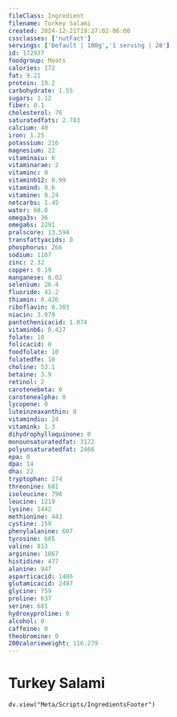 ```yaml
---
fileClass: Ingredient
filename: Turkey Salami
created: 2024-12-21T19:27:02-06:00
cssclasses: ['nutFact']
servings: ['Default | 100g','1 serving | 28']
id: 172937
foodgroup: Meats
calories: 172
fat: 9.21
protein: 19.2
carbohydrate: 1.55
sugars: 1.12
fiber: 0.1
cholesterol: 76
saturatedfats: 2.783
calcium: 40
iron: 1.25
potassium: 216
magnesium: 22
vitaminaiu: 6
vitaminarae: 2
vitaminc: 0
vitaminb12: 0.99
vitamind: 0.6
vitamine: 0.24
netcarbs: 1.45
water: 68.8
omega3s: 36
omega6s: 2291
pralscore: 13.594
transfattyacids: 0
phosphorus: 266
sodium: 1107
zinc: 2.32
copper: 0.19
manganese: 0.02
selenium: 26.4
fluoride: 41.2
thiamin: 0.426
riboflavin: 0.303
niacin: 3.979
pantothenicacid: 1.074
vitaminb6: 0.427
folate: 10
folicacid: 0
foodfolate: 10
folatedfe: 10
choline: 53.1
betaine: 3.9
retinol: 2
carotenebeta: 0
carotenealpha: 0
lycopene: 0
luteinzeaxanthin: 0
vitamindiu: 24
vitamink: 1.3
dihydrophylloquinone: 0
monounsaturatedfat: 3172
polyunsaturatedfat: 2466
epa: 0
dpa: 14
dha: 22
tryptophan: 174
threonine: 681
isoleucine: 796
leucine: 1219
lysine: 1442
methionine: 443
cystine: 159
phenylalanine: 607
tyrosine: 605
valine: 813
arginine: 1067
histidine: 477
alanine: 947
asparticacid: 1486
glutamicacid: 2497
glycine: 759
proline: 637
serine: 681
hydroxyproline: 0
alcohol: 0
caffeine: 0
theobromine: 0
200calorieweight: 116.279
---
```


# Turkey Salami

```dataviewjs
dv.view("Meta/Scripts/IngredientsFooter")
```